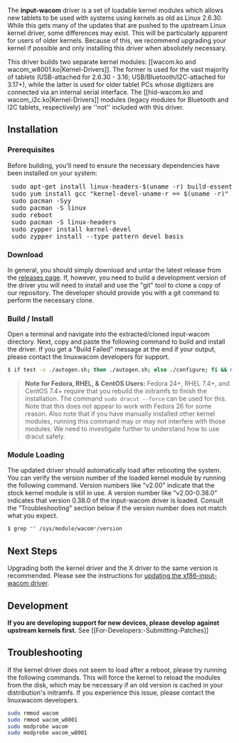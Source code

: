The **input-wacom** driver is a set of loadable kernel modules which allows new tablets to be used with systems using kernels as old as Linux 2.6.30. While this gets many of the updates that are pushed to the upstream Linux kernel driver, some differences may exist. This will be particularly apparent for users of older kernels. Because of this, we recommend upgrading your kernel if possible and only installing this driver when absolutely necessary.

This driver builds two separate kernel modules: [[wacom.ko and wacom_w8001.ko|Kernel-Drivers]]. The former is used for the vast majority of tablets (USB-attached for 2.6.30 - 3.16; USB/Bluetooth/I2C-attached for 3.17+), while the latter is used for older tablet PCs whose digitizers are connected via an internal serial interface. The [[hid-wacom.ko and wacom_i2c.ko|Kernel-Drivers]] modules (legacy modules for Bluetooth and I2C tablets, respectively) are ''not'' included with this driver.

## Installation ##
### Prerequisites ###
Before building, you'll need to ensure the necessary dependencies have been installed on your system:

<pre>
 sudo apt-get install linux-headers-$(uname -r) build-essential # on Debian, Ubuntu, Mint
 sudo yum install gcc "kernel-devel-uname-r == $(uname -r)"     # on RHEL, CentOS, Fedora
 sudo pacman -Syy                                               # on Arch
 sudo pacman -S linux                                           # on Arch
 sudo reboot                                                    # on Arch
 sudo pacman -S linux-headers                                   # on Arch
 sudo zypper install kernel-devel                               # on open SUSE 11.4
 sudo zypper install --type pattern devel_basis                 # on open SUSE 11.4
</pre>

### Download ###
In general, you should simply download and untar the latest release from the [releases page](https://github.com/linuxwacom/input-wacom/releases). If, however, you need to build a development version of the driver you will need to install and use the "git" tool to clone a copy of our repository. The developer should provide you with a git command to perform the necessary clone.

### Build / Install ###
Open a terminal and navigate into the extracted/cloned input-wacom directory. Next, copy and paste the following command to build and install the driver. If you get a "Build Failed" message at the end if your output, please contact the linuxwacom developers for support.

```sh
$ if test -x ./autogen.sh; then ./autogen.sh; else ./configure; fi && make && sudo make install || echo "Build Failed"
```

> **Note for Fedora, RHEL, & CentOS Users:**
> Fedora 24+, RHEL 7.4+, and CentOS 7.4+ require that you rebuild the initramfs to finish the installation. The command `sudo dracut --force` can be used for this. Note that this does not appear to work with Fedora 26 for some reason. Also note that if you have manually installed other kernel modules, running this command may or may not interfere with those modules. We need to investigate further to understand how to use dracut safely.

### Module Loading ###
The updated driver should automatically load after rebooting the system. You can verify the version number of the loaded kernel module by running the following command. Version numbers like "v2.00" indicate that the stock kernel module is still in use. A version number like "v2.00-0.38.0" indicates that version 0.38.0 of the input-wacom driver is loaded. Consult the "Troubleshooting" section below if the version number does not match what you expect.

```sh
$ grep "" /sys/module/wacom*/version
```

## Next Steps ##
Upgrading both the kernel driver and the X driver to the same version is recommended. Please see the instructions for [updating the xf86-input-wacom driver](https://github.com/linuxwacom/xf86-input-wacom/wiki/Building-The-Driver).

## Development ##
**If you are developing support for new devices, please develop against upstream kernels first.**
See [[For-Developers:-Submitting-Patches]]

## Troubleshooting ##
If the kernel driver does not seem to load after a reboot, please try running the following commands. This will force the kernel to reload the modules from the disk, which may be necessary if an old version is cached in your distribution's initramfs. If you experience this issue, please contact the linuxwacom developers.

```sh
sudo rmmod wacom
sudo rmmod wacom_w8001
sudo modprobe wacom
sudo modprobe wacom_w8001
```

